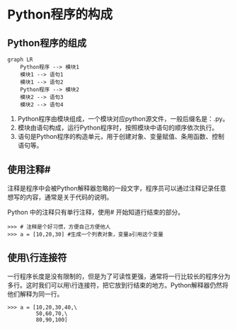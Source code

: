 # Python程序的构成

## Python程序的组成

```mermaid
graph LR
    Python程序 --> 模块1
    模块1 --> 语句1
    模块1 --> 语句2
    Python程序 --> 模块2	
    模块2 --> 语句3
    模块2 --> 语句4

```

1. Python程序由模块组成，一个模块对应python源文件，一般后缀名是：.py。
2. 模块由语句构成，运行Python程序时，按照模块中语句的顺序依次执行。
3. 语句是Python程序的构造单元，用于创建对象、变量赋值、条用函数、控制语句等。

## 使用注释#

注释是程序中会被Python解释器忽略的一段文字，程序员可以通过注释记录任意想写的内容，通常是关于代码的说明。

Python 中的注释只有单行注释，使用# 开始知道行结束的部分。

```
>>> # 注释是个好习惯，方便自己方便他人
>>> a = [10,20,30] #生成一个列表对象，变量a引用这个变量
```
## 使用\行连接符

一行程序长度是没有限制的，但是为了可读性更强，通常将一行比较长的程序分为多行。这时我们可以用\行连接符，把它放到行结束的地方。Python解释器仍然将他们解释为同一行。

```
>>> a = [10,20,30,40,\
         50,60,70,\
         80,90,100]
```